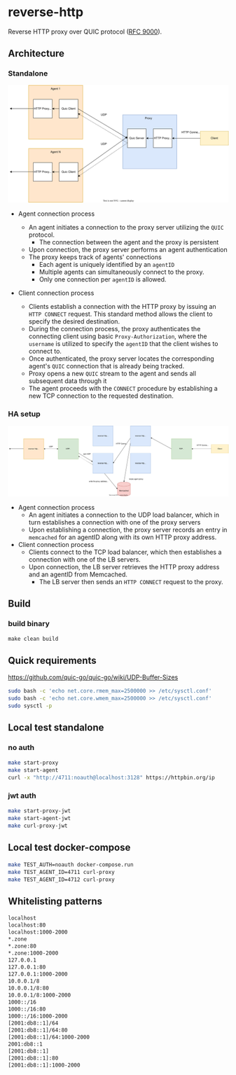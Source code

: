 # reverse-http

Reverse HTTP proxy over QUIC protocol ([RFC 9000](https://datatracker.ietf.org/doc/html/rfc9000)).

## Architecture

### Standalone

<p style="text-align: center;"><img src="docs/reverse-http-arch.svg" alt="Architecture"></p>

* Agent connection process
  * An agent initiates a connection to the proxy server utilizing the `QUIC` protocol.
    * The connection between the agent and the proxy is persistent
  * Upon connection, the proxy server performs an agent authentication
  * The proxy keeps track of agents' connections
    * Each agent is uniquely identified by an `agentID`
    * Multiple agents can simultaneously connect to the proxy.
    * Only one connection per `agentID` is allowed.

* Client connection process
  * Clients establish a connection with the HTTP proxy by issuing an `HTTP CONNECT` request. This standard method allows the client to specify the desired destination.
  * During the connection process, the proxy authenticates the connecting client using basic `Proxy-Authorization`, where the `username` is utilized to specify the `agentID` that the client wishes to connect to.
  * Once authenticated, the proxy server locates the corresponding agent's `QUIC` connection that is already being tracked.
  * Proxy opens a new `QUIC` stream to the agent and sends all subsequent data through it
  * The agent proceeds with the `CONNECT` procedure by establishing a new TCP connection to the requested destination.

### HA setup

<p style="text-align: center;"><img src="docs/reverse-http-ha.svg" alt="HA"></p>

* Agent connection process
  * An agent initiates a connection to the UDP load balancer, which in turn establishes a connection with one of the proxy servers
  * Upon establishing a connection, the proxy server records an entry in `memcached` for an agentID along with its own HTTP proxy address.
* Client connection process
  * Clients connect to the TCP load balancer, which then establishes a connection with one of the LB servers.
  * Upon connection, the LB server retrieves the HTTP proxy address and an agentID from Memcached.
    * The LB server then sends an `HTTP CONNECT` request to the proxy.

## Build
### build binary

    make clean build

## Quick requirements

https://github.com/quic-go/quic-go/wiki/UDP-Buffer-Sizes

```bash
sudo bash -c 'echo net.core.rmem_max=2500000 >> /etc/sysctl.conf'
sudo bash -c 'echo net.core.wmem_max=2500000 >> /etc/sysctl.conf'
sudo sysctl -p
```



## Local test standalone

### no auth

```bash
make start-proxy
make start-agent
curl -x "http://4711:noauth@localhost:3128" https://httpbin.org/ip
```

### jwt auth

```bash
make start-proxy-jwt
make start-agent-jwt
make curl-proxy-jwt
```

## Local test docker-compose

```bash
make TEST_AUTH=noauth docker-compose.run
make TEST_AGENT_ID=4711 curl-proxy
make TEST_AGENT_ID=4712 curl-proxy
```

## Whitelisting patterns

```
localhost
localhost:80
localhost:1000-2000
*.zone
*.zone:80
*.zone:1000-2000
127.0.0.1
127.0.0.1:80
127.0.0.1:1000-2000
10.0.0.1/8
10.0.0.1/8:80
10.0.0.1/8:1000-2000
1000::/16
1000::/16:80
1000::/16:1000-2000
[2001:db8::1]/64
[2001:db8::1]/64:80
[2001:db8::1]/64:1000-2000
2001:db8::1
[2001:db8::1]
[2001:db8::1]:80
[2001:db8::1]:1000-2000
```
